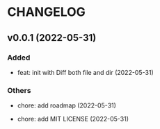 # CHANGELOG

## v0.0.1 (2022-05-31)

### Added

- feat: init with Diff both file and dir (2022-05-31)

### Others

- chore: add roadmap (2022-05-31)

- chore: add MIT LICENSE (2022-05-31)
